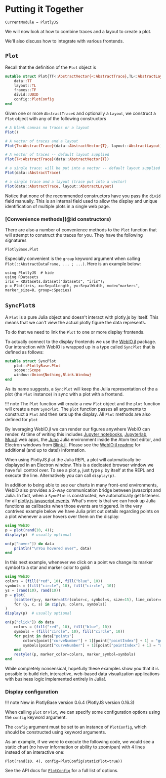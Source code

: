 # Putting it Together

```@meta
CurrentModule = PlotlyJS
```

We will now look at how to combine traces and a layout to create a plot.

We'll also discuss how to integrate with various frontends.

## `Plot`

Recall that the definition of the `Plot` object is

```julia
mutable struct Plot{TT<:AbstractVector{<:AbstractTrace},TL<:AbstractLayout,TF<:AbstractVector{<:PlotlyFrame}}
    data::TT
    layout::TL
    frames::TF
    divid::UUID
    config::PlotConfig
end
```

Given one or more `AbstractTrace`s and optionally a `Layout`, we construct a
`Plot` object with any of the following constructors

```julia
# A blank canvas no traces or a layout
Plot()

# A vector of traces and a layout
Plot{T<:AbstractTrace}(data::AbstractVector{T}, layout::AbstractLayout)

# A vector of traces -- default layout supplied
Plot{T<:AbstractTrace}(data::AbstractVector{T})

# a single trace: will be put into a vector -- default layout supplied
Plot(data::AbstractTrace)

# a single trace and a layout (trace put into a vector)
Plot(data::AbstractTrace, layout::AbstractLayout)
```

Notice that none of the recommended constructors have you pass the `divid`
field manually. This is an internal field used to allow the display and
unique identification of multiple plots in a single web page.

### [Convenience methods](@id constructors)

There are also a number of convenience methods to the `Plot` function that will
attempt to construct the traces for you. They have the following signatures

```@docs
PlotlyBase.Plot
```

Especially convenient is the `group` keyword argument when calling
`Plot(::AbstractDataFrame, ... ; ...)`. Here is an example below:

```@example iris_group
using PlotlyJS  # hide
using RDatasets
iris = RDatasets.dataset("datasets", "iris");
p = Plot(iris, x=:SepalLength, y=:SepalWidth, mode="markers", marker_size=8, group=:Species)
```

## `SyncPlot`s

A `Plot` is a pure Julia object and doesn't interact with plotly.js by itself.
This means that we can't view the actual plotly figure the data represents.

To do that we need to link the `Plot` to one or more display frontends.

To actually connect to the display frontends we use the
[WebIO.jl](https://github.com/JuliaGizmos/WebIO.jl) package. Our interaction
with WebIO is wrapped up in a type called `SyncPlot` that is defined as
follows:

```julia
mutable struct SyncPlot
    plot::PlotlyBase.Plot
    scope::Scope
    window::Union{Nothing,Blink.Window}
end
```

As its name suggests, a `SyncPlot` will keep the Julia representation of the a
plot (the `Plot` instance) in sync with a plot with a frontend.

!!! note
    The `Plot` function will create a new `Plot` object and the `plot` function
    will create a new `SyncPlot`. The `plot` function passes all arguments
    to construct a `Plot` and then sets up the display. All `Plot` methods are also defined for `plot`

By leveraging WebIO.jl we can render our figures anywhere WebIO can render. At
time of writing this includes [Jupyter notebooks](https://jupyter.org/),
[Jupyterlab](https://github.com/jupyterlab/jupyterlab),
[Mux.jl](https://github.com/JuliaWeb/Mux.jl) web apps, the
[Juno](https://junolab.org/) Julia environment inside the Atom text editor, and
Electron windows from [Blink.jl](https://github.com/JuliaGizmos/Blink.jl). Please
see the [WebIO.jl readme](https://github.com/JuliaGizmos/WebIO.jl) for
additional (and up to date!) information.

When using PlotlyJS.jl at the Julia REPL a plot will automatically be displayed
in an Electron window. This is a dedicated browser window we have full control
over. To see a plot `p`, just type `p` by itself at the REPL and execute the
line. Alternatively you can call `display(p)`.

In addition to being able to see our charts in many front-end environments,
WebIO also provides a 2-way communication bridge between javascript and Julia.
In fact, when a `SyncPlot` is constructed, we automatically get listeners for
all [plotly.js javascript events](https://plotly.com/javascriptplotlyjs-events/).
What's more is that we can hook up Julia functions as callbacks when those
events are triggered. In the very contrived example below we have Julia print
out details regarding points on a plot whenever a user hovers over them on the
display:

```julia
using WebIO
p = plot(rand(10, 4));
display(p)  # usually optional

on(p["hover"]) do data
    println("\nYou hovered over", data)
end
```

In this next example, whenever we click on a point we change its marker symbol
to a star and marker color to gold:

```julia
using WebIO
colors = (fill("red", 10), fill("blue", 10))
symbols = (fill("circle", 10), fill("circle", 10))
ys = (rand(10), rand(10))
p = plot(
    [scatter(y=y, marker=attr(color=c, symbol=s, size=15), line_color=c[1])
    for (y, c, s) in zip(ys, colors, symbols)]
)
display(p)  # usually optional

on(p["click"]) do data
    colors = (fill("red", 10), fill("blue", 10))
    symbols = (fill("circle", 10), fill("circle", 10))
    for point in data["points"]
        colors[point["curveNumber"] + 1][point["pointIndex"] + 1] = "gold"
        symbols[point["curveNumber"] + 1][point["pointIndex"] + 1] = "star"
    end
    restyle!(p, marker_color=colors, marker_symbol=symbols)
end
```

While completely nonsensical, hopefully these examples show you that it is
possible to build rich, interactive, web-based data visualization applications
with business logic implemented entirely in Julia!.

### Display configuration

!!! note
    New in PlotlyBase version 0.6.4 (PlotlyJS version 0.16.3)


When calling `plot` or `Plot`, we can specify some configuration options using the `config` keyword argument.

The `config` argument must be set to an instance of `PlotConfig`, which should be constructed using keyword arguments.

As an example, if we were to execute the following code, we would see a static
chart (no hover information or ability to zoom/pan) with 4 lines instead of an
interactive one:

```example plot_config
Plot(rand(10, 4), config=PlotConfig(staticPlot=true))
```

See the API docs for [`PlotConfig`](@ref) for a full list of options.
